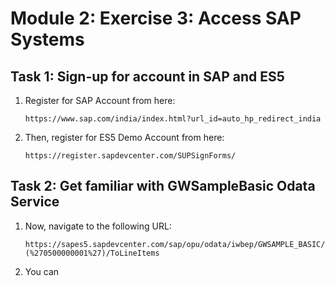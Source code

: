 # Module 2: Exercise 3: Access SAP Systems

## Task 1: Sign-up for account in SAP and ES5

1. Register for SAP Account from here:

   ```
   https://www.sap.com/india/index.html?url_id=auto_hp_redirect_india
   ```

1. Then, register for ES5 Demo Account from here: 

   ```
   https://register.sapdevcenter.com/SUPSignForms/
   ```

## Task 2: Get familiar with GWSampleBasic Odata Service

1. Now, navigate to the following URL:

    ```
    https://sapes5.sapdevcenter.com/sap/opu/odata/iwbep/GWSAMPLE_BASIC/SalesOrderSet?(%270500000001%27)/ToLineItems
    ```
    
2. You can 
